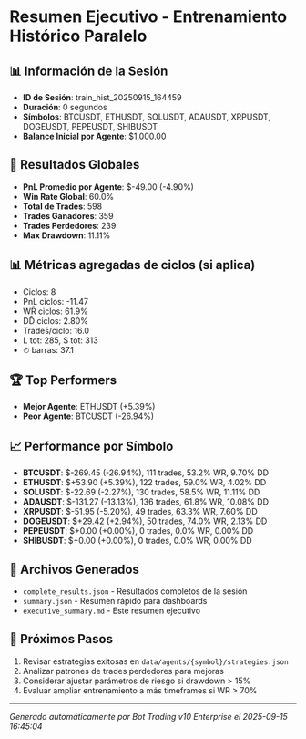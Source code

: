 # Resumen Ejecutivo - Entrenamiento Histórico Paralelo

## 📊 Información de la Sesión
- **ID de Sesión**: train_hist_20250915_164459
- **Duración**: 0 segundos
- **Símbolos**: BTCUSDT, ETHUSDT, SOLUSDT, ADAUSDT, XRPUSDT, DOGEUSDT, PEPEUSDT, SHIBUSDT
- **Balance Inicial por Agente**: $1,000.00

## 🎯 Resultados Globales
- **PnL Promedio por Agente**: $-49.00 (-4.90%)
- **Win Rate Global**: 60.0%
- **Total de Trades**: 598
- **Trades Ganadores**: 359
- **Trades Perdedores**: 239
- **Max Drawdown**: 11.11%

## 📊 Métricas agregadas de ciclos (si aplica)
- Ciclos: 8
- PnL̄ ciclos: -11.47
- WR̄ ciclos: 61.9%
- DD̄ ciclos: 2.80%
- Trades̄/ciclo: 16.0
- L tot: 285, S tot: 313
- ⏱̄ barras: 37.1


## 🏆 Top Performers
- **Mejor Agente**: ETHUSDT (+5.39%)
- **Peor Agente**: BTCUSDT (-26.94%)

## 📈 Performance por Símbolo
- **BTCUSDT**: $-269.45 (-26.94%), 111 trades, 53.2% WR, 9.70% DD
- **ETHUSDT**: $+53.90 (+5.39%), 122 trades, 59.0% WR, 4.02% DD
- **SOLUSDT**: $-22.69 (-2.27%), 130 trades, 58.5% WR, 11.11% DD
- **ADAUSDT**: $-131.27 (-13.13%), 136 trades, 61.8% WR, 10.08% DD
- **XRPUSDT**: $-51.95 (-5.20%), 49 trades, 63.3% WR, 7.60% DD
- **DOGEUSDT**: $+29.42 (+2.94%), 50 trades, 74.0% WR, 2.13% DD
- **PEPEUSDT**: $+0.00 (+0.00%), 0 trades, 0.0% WR, 0.00% DD
- **SHIBUSDT**: $+0.00 (+0.00%), 0 trades, 0.0% WR, 0.00% DD

## 📁 Archivos Generados
- `complete_results.json` - Resultados completos de la sesión
- `summary.json` - Resumen rápido para dashboards
- `executive_summary.md` - Este resumen ejecutivo

## 🎯 Próximos Pasos
1. Revisar estrategias exitosas en `data/agents/{symbol}/strategies.json`
2. Analizar patrones de trades perdedores para mejoras
3. Considerar ajustar parámetros de riesgo si drawdown > 15%
4. Evaluar ampliar entrenamiento a más timeframes si WR > 70%

---
*Generado automáticamente por Bot Trading v10 Enterprise el 2025-09-15 16:45:04*

